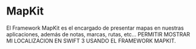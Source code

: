 # MapKit
El Framework MapKit es el encargado de presentar mapas en nuestras aplicaciones, además de notas, marcas, rutas, etc...
PERMITIR MOSTRAR MI LOCALIZACION EN SWIFT 3 USANDO EL FRAMEWORK MAPKIT.
